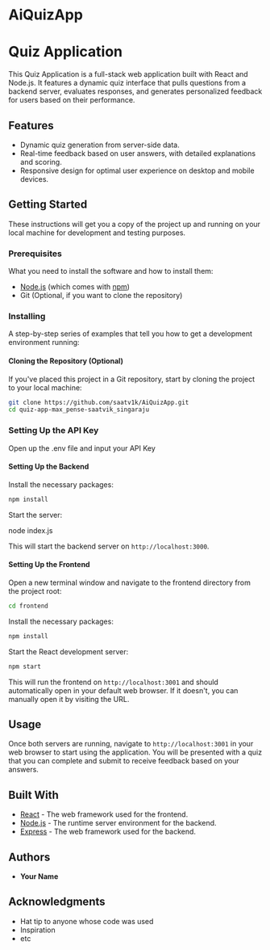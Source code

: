 # AiQuizApp


# Quiz Application

This Quiz Application is a full-stack web application built with React and Node.js. It features a dynamic quiz interface that pulls questions from a backend server, evaluates responses, and generates personalized feedback for users based on their performance.

## Features

- Dynamic quiz generation from server-side data.
- Real-time feedback based on user answers, with detailed explanations and scoring.
- Responsive design for optimal user experience on desktop and mobile devices.

## Getting Started

These instructions will get you a copy of the project up and running on your local machine for development and testing purposes.

### Prerequisites

What you need to install the software and how to install them:

- [Node.js](https://nodejs.org/en/download/) (which comes with [npm](http://npmjs.com/))
- Git (Optional, if you want to clone the repository)

### Installing

A step-by-step series of examples that tell you how to get a development environment running:

#### Cloning the Repository (Optional)

If you've placed this project in a Git repository, start by cloning the project to your local machine:

```bash
git clone https://github.com/saatv1k/AiQuizApp.git
cd quiz-app-max_pense-saatvik_singaraju
```
### Setting Up the API Key
Open up the .env file and input your API Key


#### Setting Up the Backend

Install the necessary packages:

```bash
npm install
```

Start the server:

node index.js

This will start the backend server on `http://localhost:3000`.

#### Setting Up the Frontend

Open a new terminal window and navigate to the frontend directory from the project root:

```bash
cd frontend
```

Install the necessary packages:

```bash
npm install
```

Start the React development server:

```bash
npm start
```

This will run the frontend on `http://localhost:3001` and should automatically open in your default web browser. If it doesn't, you can manually open it by visiting the URL.

## Usage

Once both servers are running, navigate to `http://localhost:3001` in your web browser to start using the application. You will be presented with a quiz that you can complete and submit to receive feedback based on your answers.

## Built With

- [React](https://reactjs.org/) - The web framework used for the frontend.
- [Node.js](https://nodejs.org/) - The runtime server environment for the backend.
- [Express](https://expressjs.com/) - The web framework used for the backend.

## Authors

- **Your Name**

## Acknowledgments

- Hat tip to anyone whose code was used
- Inspiration
- etc
